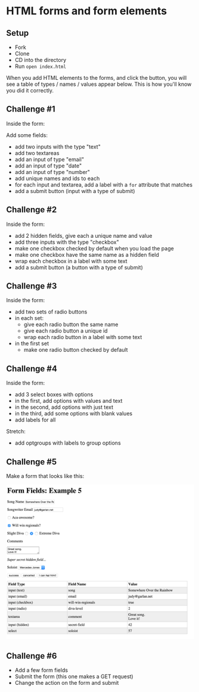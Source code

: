 # HTML forms and form elements

## Setup

* Fork
* Clone
* CD into the directory
* Run `open index.html`

When you add HTML elements to the forms, and click the button, you will see a table of types / names / values appear below.  This is how you'll know you did it correctly.

## Challenge #1

Inside the form:

Add some fields:

* add two inputs with the type "text"
* add two textareas
* add an input of type "email"
* add an input of type "date"
* add an input of type "number"
* add unique names and ids to each
* for each input and textarea, add a label with a `for` attribute that matches
* add a submit button (input with a type of submit)

## Challenge #2

Inside the form:

* add 2 hidden fields, give each a unique name and value
* add three inputs with the type "checkbox"
* make one checkbox checked by default when you load the page
* make one checkbox have the same name as a hidden field
* wrap each checkbox in a label with some text
* add a submit button (a button with a type of submit)

## Challenge #3

Inside the form:

* add two sets of radio buttons
* in each set:
  * give each radio button the same name
  * give each radio button a unique id
  * wrap each radio button in a label with some text
* in the first set
  * make one radio button checked by default

## Challenge #4

Inside the form:

* add 3 select boxes with options
* in the first, add options with values and text
* in the second, add options with just text
* in the third, add some options with blank values
* add labels for all

Stretch:

* add optgroups with labels to group options

## Challenge #5

Make a form that looks like this:

![](img/example.png)

## Challenge #6

* Add a few form fields
* Submit the form (this one makes a GET request)
* Change the action on the form and submit
